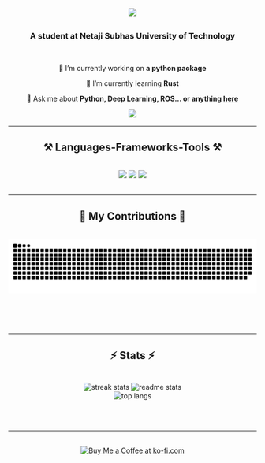 <h1 align="center">
    <img src="https://readme-typing-svg.herokuapp.com/?font=Righteous&size=35&center=true&vCenter=true&width=500&height=70&duration=4000&lines=I'm+Mad+Scientist!+🤘🏻;+so+coooo....ll!;" />
</h1>

<h3 align="center">A student at Netaji Subhas University of Technology</h3>

<br/>

<div align="center">
 
 🔭 I’m currently working on **a python package**
 
 🌱 I’m currently learning **Rust**

💬 Ask me about **Python, Deep Learning, ROS... or anything [here](https://github.com/SaumyaRaj188/SaumyaRaj188/issues)**


 </div>
 
<div align="center"> 
  <a href="mailto:saumyaraj188@gmail.com">
    <img src="https://img.shields.io/badge/Gmail-333333?style=for-the-badge&logo=gmail&logoColor=red" />
  </a>
</div>

 <hr/>
 
<h2 align="center">⚒️ Languages-Frameworks-Tools ⚒️</h2>
<br/>
<div align="center">
    <img src="https://skillicons.dev/icons?i=vscode,github,git,arduino,dart,docker,flutter,linux,md,matlab,opencv,qt" />
    <img src="https://skillicons.dev/icons?i=python,c,java,mysql,bash,ros,bootstrap,html,css" />
    <img src="https://skillicons.dev/icons?i=raspberrypi,tensorflow,vim,latex" /><br>
</div>

<br/>
<hr/>

<div align="center">
  <h2>🐍 My Contributions 🐍</h2>
  <br>
  <img alt="snake eating my contributions" src="https://raw.githubusercontent.com/SaumyaRaj188/SaumyaRaj188/output/github-contribution-grid-snake.svg" />
  
  <br/><br/><br/>
</div>

<hr/>

<h2 align="center">⚡ Stats ⚡</h2>
<br>
<div align=center>
  <img width=390 src="https://github-readme-streak-stats-SaumyaRaj188.vercel.app/?user=SaumyaRaj188&count_private=true&theme=react&border_radius=10" alt="streak stats"/>
  <img width=390 src="https://github-readme-stats-SaumyaRaj188.vercel.app/api?username=SaumyaRaj188&count_private=true&show_icons=true&theme=react&rank_icon=github&border_radius=10" alt="readme stats" />
  <br/>
  <img width=325 align="center" src="https://github-readme-stats-SaumyaRaj188.vercel.app/api/top-langs/?username=SaumyaRaj188&hide=HTML&langs_count=8&layout=compact&theme=react&border_radius=10&size_weight=0.5&count_weight=0.5&exclude_repo=github-readme-stats" alt="top langs" />
</div>

<br/><br/>

<hr/>

<br/>

<div align="center">
<a href='https://ko-fi.com/V7V4RAK9C' target='_blank'><img height='64' style='border:0px;height:64px;' src='https://storage.ko-fi.com/cdn/kofi1.png?v=3' border='0' alt='Buy Me a Coffee at ko-fi.com' /></a>
</div>

<br/>

